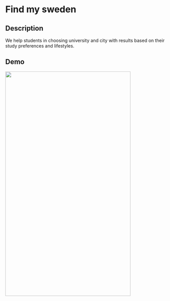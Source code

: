 # Find my sweden
## Description
We help students in choosing university and city with results based on their study preferences and lifestyles.
## Demo
<img src="presentation/prototip.gif" width="392" height="704" />
